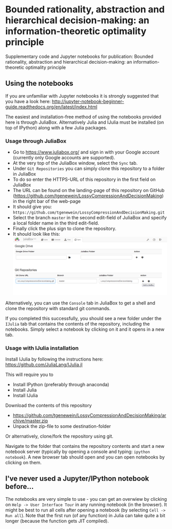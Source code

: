 # Bounded rationality, abstraction and hierarchical decision-making: an information-theoretic optimality principle
Supplementary code and Jupyter notebooks for publication: Bounded rationality, abstraction and hierarchical decision-making: an information-theoretic optimality principle

## Using the notebooks
If you are unfamiliar with Jupyter notebooks it is strongly suggested that you have a look here: http://jupyter-notebook-beginner-guide.readthedocs.org/en/latest/index.html

The easiest and installation-free method of using the notebooks provided here is through JuliaBox. Alternatively Julia and IJulia must be installed (on top of IPython) along with a few Julia packages.

### Usage through JuliaBox

*  Go to https://www.juliabox.org/ and sign in with your Google account (currently only Google accounts are supported).
*  At the very top of the JuliaBox window, select the ``Sync`` tab.
*  Under ``Git Repositories`` you can simply clone this repository to a folder in JuliaBox
*  To do so enter the HTTPS-URL of this repository in the first field on JuliaBox
  *  The URL can be found on the landing-page of this repository on GitHub (https://github.com/tgenewein/LossyCompressionAndDecisionMaking) in the right bar of the web-page
  *  It should give you: ``https://github.com/tgenewein/LossyCompressionAndDecisionMaking.git``
*  Select the branch ``master`` in the second edit-field of JuliaBox and specify a local folder name in the third edit-field.
*  Finally click the plus sign to clone the repository.
  *  It should look like this: ![Cloning repository to JuliaBox](AddRepoToJuliaBox.png)
  

Alternatively, you can use the ``Console`` tab in JuliaBox to get a shell and clone the repository with standard git commands.

If you completed this successfully, you should see a new folder under the ``IJulia`` tab that contains the contents of the repository, including the notebooks. Simply select a notebook by clicking on it and it opens in a new tab.

### Usage with IJulia installation

Install IJulia by following the instructions here: https://github.com/JuliaLang/IJulia.jl

This will require you to
*  Install IPython (preferably through anaconda)
*  Install Julia
*  Install IJulia

Download the contents of this repository
*  https://github.com/tgenewein/LossyCompressionAndDecisionMaking/archive/master.zip
*  Unpack the zip-file to some destination-folder

Or alternatively, clone/fork the repository using git.

Navigate to the folder that contains the repository contents and start a new notebook server (typically by opening a console and typing: ``ipython notebook``). A new browser tab should open and you can open notebooks by clicking on them.

## I've never used a Jupyter/IPython notebook before...
The notebooks are very simple to use - you can get an overwiew by clicking on ``Help -> User Interface Tour`` in any running notebook (in the browser). It might be best to run all cells after opening a notebook (by selecting ``Cell -> Run all``). Note that the first run (of any function) in Julia can take quite a bit longer (because the function gets JIT compiled).
